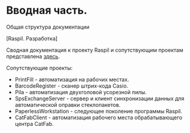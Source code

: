 # Вводная часть.

Общая структура документации

[Raspil. Разработка]

Сводная документация к проекту Raspil и сопутствующим проектам представлена [здесь](raspil_razrabotka.md).

Сопутствующие проекты:

* PrintFill - автоматизация на рабочих местах.
* BarcodeRegister - сканер штрих-кода Casio.
* Pila - автоматизация двухголовой усорезной пилы.
* SpsExchangeServer - сервер и клиент синхронизации данных для автоматической оправки стеклопакетов.
* PaperlessWorkstation - следующее поколение программы Raspil.
* CatFabClient - автоматизация рабочего места обрабатывающего центра CatFab.


